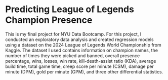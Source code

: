 # Predicting League of Legends Champion Presence

This is my final project for NYU Data Bootcamp. For this project, I conducted an exploratory data analysis and created regression models using a dataset on the 2024 League of Legends World Championship from Kaggle. The dataset I used contains information on champion names, the number of times they were picked and banned, overall presence percentage, wins, losses, win rate, kill-death-assist ratio (KDA), average build time, total game time, creep score per minute (CSM), damage per minute (DPM), gold per minute (GPM), and three other differential statistics. 

